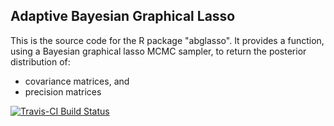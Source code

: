 ## Adaptive Bayesian Graphical Lasso

This is the source code for the R package "abglasso". It provides a function, using a Bayesian graphical lasso MCMC sampler, to return the posterior distribution of:
* covariance matrices, and
* precision matrices 

[![Travis-CI Build Status](https://travis-ci.org/Jarod-Smithy/abglasso.svg?branch=master)](https://travis-ci.org/github/Jarod-Smithy/abglasso)

